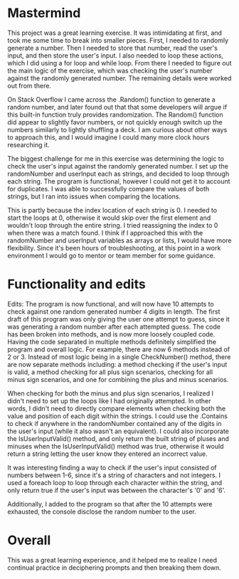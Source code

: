 # Mastermind

This project was a great learning exercise. It was intimidating at first, and took me some time to break into smaller pieces. First, I needed to randomly generate a number. 
Then I needed to store that number, read the user's input, and then store the user's input. I also needed to loop these actions, which I did using a for loop and while loop. 
From there I needed to figure out the main logic of the exercise, which was checking the user's number against the randomly generated number. The remaining details were worked 
out from there.

On Stack Overflow I came across the .Random() function to generate a random number, and later found out that that some developers will argue if this built-in function truly 
provides randomization. The Random() function did appear to slightly favor numbers, or not quickly enough switch up the numbers similarly to lightly shuffling a deck. 
I am curious about other ways to approach this, and I would imagine I could many more clock hours researching it.

The biggest challenge for me in this exercise was determining the logic to check the user's input against the randomly generated number. I set up the randomNumber and userInput 
each as strings, and decided to loop through each string. The program is functional, however I could not get it to account for duplicates. I was able to successfully compare 
the values of both strings, but I ran into issues when comparing the locations.

This is partly because the index location of each string is 0. I needed to start the loops at 0, otherwise it would skip over the first element and wouldn't loop through the
entire string. I tried reassigning the index to 0 when there was a match found. I think if I approached this with the randomNumber and userInput variables as arrays or lists,
I would have more flexibility. Since it's been hours of troubleshooting, at this point in a work environment I would go to mentor or team member for some guidance.

# Functionality and edits
Edits: The program is now functional, and will now have 10 attempts to check against one random generated number 4 digits in length. The first draft of this program was only
giving the user one attempt to guess, since it was generating a random number after each attempted guess. The code has been broken into methods, and is now more loosely coupled
code. Having the code separated in multiple methods definitely simplified the program and overall logic. For example, there are now 6 methods instead of 2 or 3. 
Instead of most logic being in a single CheckNumber() method, there are now separate methods including: a method checking if the user's input is valid, a method checking 
for all plus sign scenarios, checking for all minus sign scenarios, and one for combining the plus and minus scenarios.

When checking for both the minus and plus sign scenarios, I realized I didn't need to set up the loops like I had originally attempted. In other words, I didn't need to
directly compare elements when checking both the value and position of each digit within the strings. I could use the .Contains to check if anywhere in the randomNumber 
contained any of the digits in the user's input (while it also wasn't an equivalent). I could also incorporate the IsUserInputValid() method, and only return the built string
of pluses and minuses when the IsUserInputValid() method was true, otherwise it would return a string letting the user know they entered an incorrect value.

It was interesting finding a way to check if the user's input consisted of numbers between 1-6, since it's a string of characters and not integers. I used a foreach loop
to loop through each character within the string, and only return true if the user's input was between the character's '0' and '6'.

Additionally, I added to the program so that after the 10 attempts were exhausted, the console disclose the random number to the user.

# Overall
This was a great learning experience, and it helped me to realize I need continual practice in deciphering prompts and then breaking them down. 

